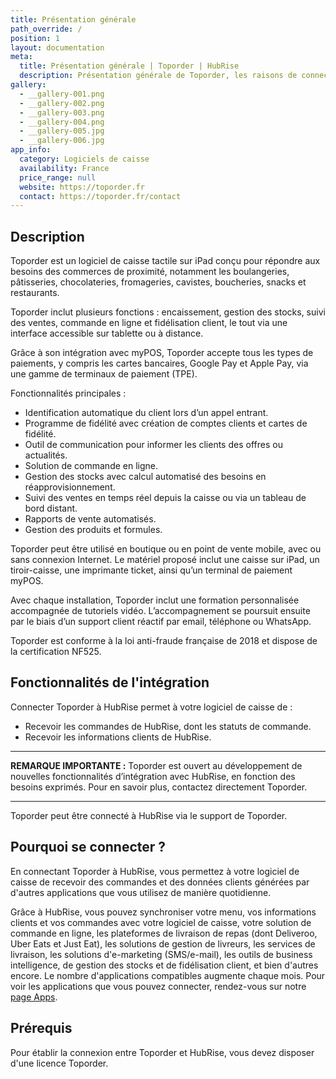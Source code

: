 ```yaml
---
title: Présentation générale
path_override: /
position: 1
layout: documentation
meta:
  title: Présentation générale | Toporder | HubRise
  description: Présentation générale de Toporder, les raisons de connecter Toporder à HubRise et fonctionnalités de l'intégration avec HubRise. Synchronisez vos données.
gallery:
  - __gallery-001.png
  - __gallery-002.png
  - __gallery-003.png
  - __gallery-004.png
  - __gallery-005.jpg
  - __gallery-006.jpg
app_info:
  category: Logiciels de caisse
  availability: France
  price_range: null
  website: https://toporder.fr
  contact: https://toporder.fr/contact
---
```


## Description

Toporder est un logiciel de caisse tactile sur iPad conçu pour répondre aux besoins des commerces de proximité, notamment les boulangeries, pâtisseries, chocolateries, fromageries, cavistes, boucheries, snacks et restaurants.

Toporder inclut plusieurs fonctions : encaissement, gestion des stocks, suivi des ventes, commande en ligne et fidélisation client, le tout via une interface accessible sur tablette ou à distance.

Grâce à son intégration avec myPOS, Toporder accepte tous les types de paiements, y compris les cartes bancaires, Google Pay et Apple Pay, via une gamme de terminaux de paiement (TPE).

Fonctionnalités principales :

- Identification automatique du client lors d’un appel entrant.
- Programme de fidélité avec création de comptes clients et cartes de fidélité.
- Outil de communication pour informer les clients des offres ou actualités.
- Solution de commande en ligne.
- Gestion des stocks avec calcul automatisé des besoins en réapprovisionnement.
- Suivi des ventes en temps réel depuis la caisse ou via un tableau de bord distant.
- Rapports de vente automatisés.
- Gestion des produits et formules.

Toporder peut être utilisé en boutique ou en point de vente mobile, avec ou sans connexion Internet. Le matériel proposé inclut une caisse sur iPad, un tiroir-caisse, une imprimante ticket, ainsi qu’un terminal de paiement myPOS.

Avec chaque installation, Toporder inclut une formation personnalisée accompagnée de tutoriels vidéo. L’accompagnement se poursuit ensuite par le biais d’un support client réactif par email, téléphone ou WhatsApp.

Toporder est conforme à la loi anti-fraude française de 2018 et dispose de la certification NF525.

## Fonctionnalités de l'intégration

Connecter Toporder à HubRise permet à votre logiciel de caisse de :

- Recevoir les commandes de HubRise, dont les statuts de commande.
- Recevoir les informations clients de HubRise.

---

**REMARQUE IMPORTANTE :** Toporder est ouvert au développement de nouvelles fonctionnalités d’intégration avec HubRise, en fonction des besoins exprimés. Pour en savoir plus, contactez directement Toporder.

---

Toporder peut être connecté à HubRise via le support de Toporder.

## Pourquoi se connecter ?

En connectant Toporder à HubRise, vous permettez à votre logiciel de caisse de recevoir des commandes et des données clients générées par d'autres applications que vous utilisez de manière quotidienne.

Grâce à HubRise, vous pouvez synchroniser votre menu, vos informations clients et vos commandes avec votre logiciel de caisse, votre solution de commande en ligne, les plateformes de livraison de repas (dont Deliveroo, Uber Eats et Just Eat), les solutions de gestion de livreurs, les services de livraison, les solutions d'e-marketing (SMS/e-mail), les outils de business intelligence, de gestion des stocks et de fidélisation client, et bien d'autres encore. Le nombre d'applications compatibles augmente chaque mois. Pour voir les applications que vous pouvez connecter, rendez-vous sur notre [page Apps](/apps).

## Prérequis

Pour établir la connexion entre Toporder et HubRise, vous devez disposer d'une licence Toporder.
